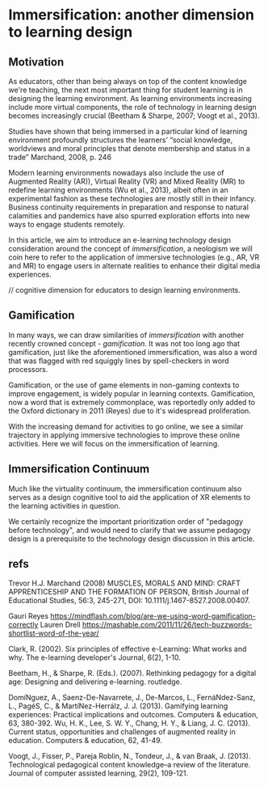 # Immersification: another dimension to learning design

## Motivation

As educators, other than being always on top of the content knowledge we're teaching, the next most important thing for student learning is in designing the learning environment. As learning environments increasing include more virtual components, the role of technology in learning design becomes increasingly crucial (Beetham & Sharpe, 2007; Voogt et al., 2013).

Studies have shown that being immersed in a particular kind of learning environment profoundly structures the learners’ “social knowledge, worldviews and moral principles that denote membership and status in a trade” Marchand, 2008, p. 246

Modern learning environments nowadays also include the use of Augmented Reality (AR)), Virtual Reality (VR) and Mixed Reality (MR) to redefine learning environments (Wu et al., 2013), albeit often in an experimental fashion as these technologies are mostly still in their infancy. Business continuity requirements in preparation and response to natural calamities and pandemics have also spurred exploration efforts into new ways to engage students remotely. 

In this article, we aim to introduce an e-learning technology design consideration around the concept of _immersification_, a neologism we will coin here to refer to the application of immersive technologies (e.g., AR, VR and MR) to engage users in alternate realities to enhance their digital media experiences.

// cognitive dimension for educators to design learning environments.

## Gamification
In many ways, we can draw similarities of _immersification_ with another recently crowned concept - _gamification_. It was not too long ago that gamification, just like the aforementioned immersification, was also a word that was flagged with red squiggly lines by spell-checkers in word processors.

Gamification, or the use of game elements in non-gaming contexts to improve engagement, is widely popular in learning contexts. Gamification, now a word that is extremely commonplace, was reportedly only added to the Oxford dictionary in 2011 (Reyes) due to it's widespread proliferation.

With the increasing demand for activities to go online, we see a similar trajectory in applying immersive technologies to improve these online activities. Here we will focus on the immersification of learning.

## Immersification Continuum
Much like the virtuality continuum, the immersification continuum also serves as a design cognitive tool to aid the application of XR elements to the learning activities in question.

We certainly recognize the important prioritization order of "pedagogy before technology", and would need to clarify that we assume pedagogy design is a prerequisite to the technology design discussion in this article. 

## refs
Trevor H.J. Marchand (2008) MUSCLES, MORALS AND MIND: CRAFT APPRENTICESHIP AND THE FORMATION OF PERSON, British Journal of Educational Studies, 56:3, 245-271, DOI: 10.1111/j.1467-8527.2008.00407.


Gauri Reyes https://mindflash.com/blog/are-we-using-word-gamification-correctly 
Lauren Drell https://mashable.com/2011/11/26/tech-buzzwords-shortlist-word-of-the-year/

Clark, R. (2002). Six principles of effective e-Learning: What works and why. The e-learning developer's Journal, 6(2), 1-10.

Beetham, H., & Sharpe, R. (Eds.). (2007). Rethinking pedagogy for a digital age: Designing and delivering e-learning. routledge.

DomíNguez, A., Saenz-De-Navarrete, J., De-Marcos, L., FernáNdez-Sanz, L., PagéS, C., & MartíNez-HerráIz, J. J. (2013). Gamifying learning experiences: Practical implications and outcomes. Computers & education, 63, 380-392.
Wu, H. K., Lee, S. W. Y., Chang, H. Y., & Liang, J. C. (2013). Current status, opportunities and challenges of augmented reality in education. Computers & education, 62, 41-49.

Voogt, J., Fisser, P., Pareja Roblin, N., Tondeur, J., & van Braak, J. (2013). Technological pedagogical content knowledge–a review of the literature. Journal of computer assisted learning, 29(2), 109-121.

